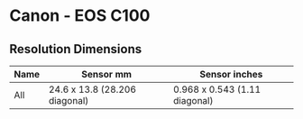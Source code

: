 # Canon - EOS C100

## Resolution Dimensions

| Name   | Sensor mm                     | Sensor inches                 |
|--------|-------------------------------|-------------------------------|
| All    | 24.6 x 13.8 (28.206 diagonal) | 0.968 x 0.543 (1.11 diagonal) |

